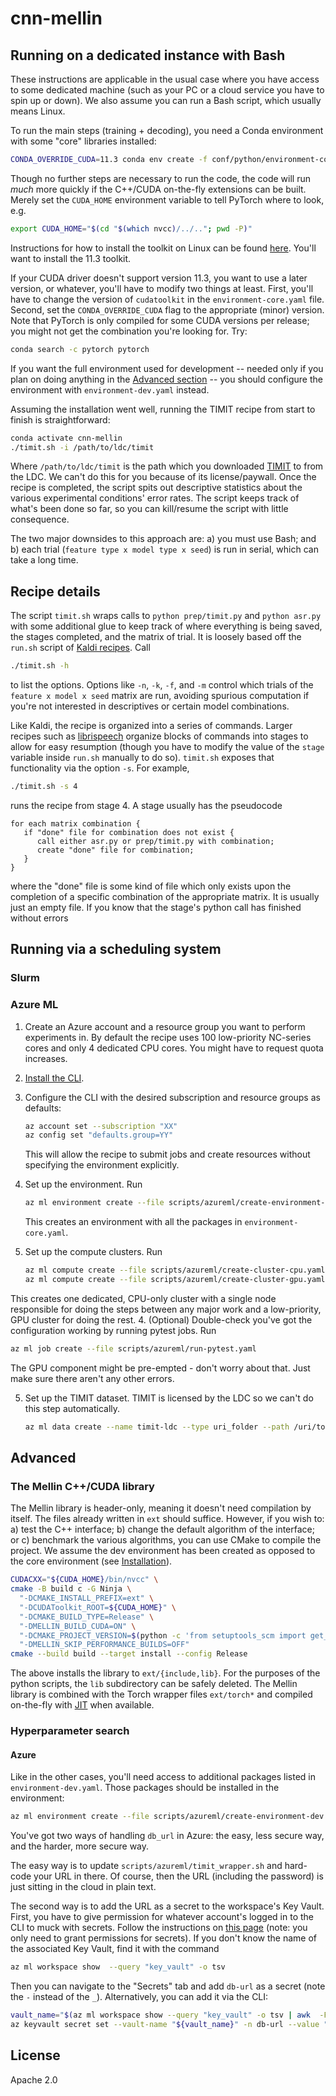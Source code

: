 # cnn-mellin

## Running on a dedicated instance with Bash

These instructions are applicable in the usual case where you have access to
some dedicated machine (such as your PC or a cloud service you have to spin up
or down). We also assume you can run a Bash script, which usually means Linux.

To run the main steps (training + decoding), you need a Conda environment
with some "core" libraries installed:

``` sh
CONDA_OVERRIDE_CUDA=11.3 conda env create -f conf/python/environment-core.yaml
```

Though no further steps are necessary to run the code, the code will run *much*
more quickly if the C++/CUDA on-the-fly extensions can be built. Merely set the
`CUDA_HOME` environment variable to tell PyTorch where to look, e.g.

``` sh
export CUDA_HOME="$(cd "$(which nvcc)/../.."; pwd -P)"
```

Instructions for how to install the toolkit on Linux can be found
[here](https://docs.nvidia.com/cuda/cuda-installation-guide-linux/index.html).
You'll want to install the 11.3 toolkit.

If your CUDA driver doesn't support version 11.3, you want to use a later
version, or whatever, you'll have to modify two things at least. First, you'll
have to change the version of `cudatoolkit` in the `environment-core.yaml`
file. Second, set the `CONDA_OVERRIDE_CUDA` flag to the appropriate (minor)
version. Note that PyTorch is only compiled for some CUDA versions per release;
you might not get the combination you're looking for. Try:

``` sh
conda search -c pytorch pytorch
```

If you want the full environment used for development -- needed only if you
plan on doing anything in the [Advanced section](#advanced) -- you should
configure the environment with `environment-dev.yaml` instead.

Assuming the installation went well, running the TIMIT recipe from start to
finish is straightforward:

``` sh
conda activate cnn-mellin
./timit.sh -i /path/to/ldc/timit
```

Where `/path/to/ldc/timit` is the path which you downloaded
[TIMIT](https://github.com/sdrobert/pytorch-database-prep/wiki/The-TIMIT-Corpus)
to from the LDC. We can't do this for you because of its license/paywall. Once
the recipe is completed, the script spits out descriptive statistics about the
various experimental conditions' error rates. The script keeps track of what's
been done so far, so you can kill/resume the script with little consequence.

The two major downsides to this approach are: a) you must use Bash; and b) each
trial (`feature type x model type x seed`) is run in serial, which can take a
long time.

## Recipe details

The script `timit.sh` wraps calls to `python prep/timit.py` and `python asr.py`
with some additional glue to keep track of where everything is being saved, the
stages completed, and the matrix of trial. It is loosely based off the `run.sh`
script of [Kaldi
recipes](https://github.com/kaldi-asr/kaldi/blob/master/egs/timit/s5/run.sh).
Call

``` sh
./timit.sh -h
```

to list the options. Options like `-n`, `-k`, `-f`, and `-m` control which
trials of the `feature x model x seed` matrix are run, avoiding spurious
computation if you're not interested in descriptives or certain model
combinations.

Like Kaldi, the recipe is organized into a series of commands. Larger recipes
such as
[librispeech](https://github.com/kaldi-asr/kaldi/blob/master/egs/librispeech/s5/run.sh)
organize blocks of commands into stages to allow for easy resumption (though
you have to modify the value of the `stage` variable inside `run.sh` manually
to do so). `timit.sh` exposes that functionality via the option `-s`. For
example,

``` sh
./timit.sh -s 4
```

runs the recipe from stage 4. A stage usually has the pseudocode

``` text
for each matrix combination {
   if "done" file for combination does not exist {
      call either asr.py or prep/timit.py with combination;
      create "done" file for combination;
   }
}
```

where the "done" file is some kind of file which only exists upon the
completion of a specific combination of the appropriate matrix. It is usually
just an empty file. If you know that the stage's python call has finished
without errors

## Running via a scheduling system

### Slurm

### Azure ML

1. Create an Azure account and a resource group you want to perform experiments
   in. By default the recipe uses 100 low-priority NC-series cores and only
   4 dedicated CPU cores. You might have to request quota increases.
2. [Install the
   CLI](https://docs.microsoft.com/en-us/azure/machine-learning/how-to-configure-cli?tabs=public).
3. Configure the CLI with the desired subscription and resource groups as
   defaults:

   ``` sh
   az account set --subscription "XX"
   az config set "defaults.group=YY"
   ```

   This will allow the recipe to submit jobs and create resources without
   specifying the environment explicitly.
2. Set up the environment. Run

   ``` sh
   az ml environment create --file scripts/azureml/create-environment-core.yaml
   ```

   This creates an environment with all the packages in
   `environment-core.yaml`.
3. Set up the compute clusters. Run

   ``` sh
   az ml compute create --file scripts/azureml/create-cluster-cpu.yaml
   az ml compute create --file scripts/azureml/create-cluster-gpu.yaml
   ```

  This creates one dedicated, CPU-only cluster with a single node responsible
  for doing the steps between any major work and a low-priority, GPU cluster
  for doing the rest.
4. (Optional) Double-check you've got the configuration working by running
   pytest jobs. Run

   ``` sh
   az ml job create --file scripts/azureml/run-pytest.yaml
   ```

   The GPU component might be pre-empted - don't worry about that. Just make
   sure there aren't any other errors.

5. Set up the TIMIT dataset. TIMIT is licensed by the LDC so we can't do this
   step automatically.

   ``` sh
   az ml data create --name timit-ldc --type uri_folder --path /uri/to/timit
   ```

## Advanced

### The Mellin C++/CUDA library

The Mellin library is header-only, meaning it doesn't need compilation by
itself. The files already written in `ext` should suffice. However, if you wish
to: a) test the C++ interface; b) change the default algorithm of the
interface; or c) benchmark the various algorithms, you can use CMake to compile
the project. We assume the dev environment has been created as opposed to the
core environment (see
[Installation](#running-on-a-dedicated-instance-with-bash)).

``` sh
CUDACXX="${CUDA_HOME}/bin/nvcc" \
cmake -B build c -G Ninja \
  "-DCMAKE_INSTALL_PREFIX=ext" \
  "-DCUDAToolkit_ROOT=${CUDA_HOME}" \
  "-DCMAKE_BUILD_TYPE=Release" \
  "-DMELLIN_BUILD_CUDA=ON" \
  "-DCMAKE_PROJECT_VERSION=$(python -c 'from setuptools_scm import get_version; print(get_version().split(".dev")[0])')" \
  "-DMELLIN_SKIP_PERFORMANCE_BUILDS=OFF"
cmake --build build --target install --config Release
```

The above installs the library to `ext/{include,lib}`. For the purposes of the
python scripts, the `lib` subdirectory can be safely deleted. The Mellin
library is combined with the Torch wrapper files `ext/torch*` and compiled
on-the-fly with
[JIT](https://pytorch.org/tutorials/advanced/cpp_extension.html#jit-compiling-extensions)
when available.

### Hyperparameter search

#### Azure

Like in the other cases, you'll need access to additional packages listed in
`environment-dev.yaml`. Those packages should be installed in the environment:

``` sh
az ml environment create --file scripts/azureml/create-environment-dev.yaml
```

You've got two ways of handling `db_url` in Azure: the easy, less secure way,
and the harder, more secure way.

The easy way is to update `scripts/azureml/timit_wrapper.sh` and hard-code
your URL in there. Of course, then the URL (including the password) is just
sitting in the cloud in plain text.

The second way is to add the URL as a secret to the workspace's Key Vault.
First, you have to give permission for whatever account's logged in to the CLI
to muck with secrets. Follow the instructions on [this
page](https://go.microsoft.com/fwlink/?linkid=2125287) (note: you only need to
grant permissions for secrets). If you don't know the name of the associated
Key Vault, find it with the command

``` sh
az ml workspace show  --query "key_vault" -o tsv
```

Then you can navigate to the "Secrets" tab and add `db-url` as a secret
(note the `-` instead of the `_`). Alternatively, you can add it via the
CLI:

``` sh
vault_name="$(az ml workspace show --query "key_vault" -o tsv | awk  -F '/' '{print $NF}')"
az keyvault secret set --vault-name "${vault_name}" -n db-url --value "$(source db_creds.sh; echo $db_url)"
```

## License

Apache 2.0